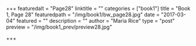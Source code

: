 +++
featuredalt = "Page28"
linktitle = ""
categories = ["book1"]
title = "Book 1, Page 28"
featuredpath = "/img/book1/bw_page28.jpg"
date = "2017-03-04"
featured = ""
description = ""
author = "Maria Rice"
type = "post"
preview = "/img/book1_prev/preview28.jpg"

+++

